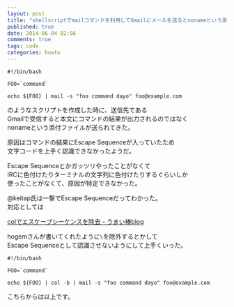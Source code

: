 ```yaml
---
layout: post
title: "shellscriptでmailコマンドを利用してGmailにメールを送るとnonameという添付ファイルが添付される問題"
published: true
date: 2014-06-04 02:56
comments: true
tags: code
categories: howto
---
```


```
#!/bin/bash

FOO=`command`

echo ${FOO} | mail -s "foo command dayo" foo@example.com
```

のようなスクリプトを作成した時に、送信先である  
Gmailで受信すると本文にコマンドの結果が出力されるのではなく  
nonameという添付ファイルが送られてきた。  
  
原因はコマンドの結果にEscape Sequenceが入っていたため  
文字コードを上手く認識できなかったようだ。  
  
Escape Sequenceとかガッツリやったことがなくて  
IRCに色付けたりターミナルの文字列に色付けたりするぐらいしか  
使ったことがなくて、原因が特定できなかった。  
  
@keitap氏は一撃でEscape Sequenceだってわかった。  
対応としては

[colでエスケープシーケンスを除去 - うまい棒blog](http://d.hatena.ne.jp/hogem/20100320/1269132856)  
  
hogemさんが書いてくれたように`\`を除外するとかして  
Escape Sequenceとして認識させないようにして上手くいった。  
  
```
#!/bin/bash

FOO=`command`

echo ${FOO} | col -b | mail -s "foo command dayo" foo@example.com
```
  
こちらからは以上です。

